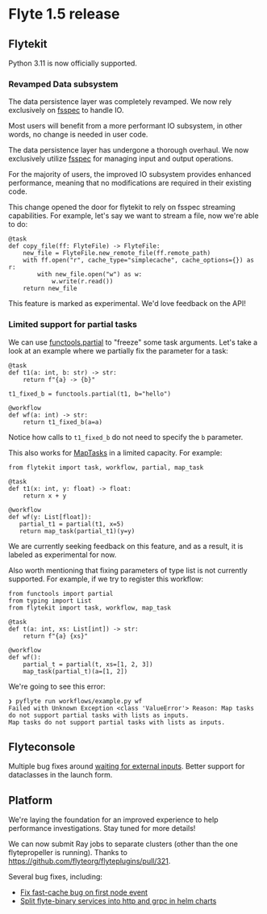 # Flyte 1.5 release

## Flytekit

Python 3.11 is now officially supported.

### Revamped Data subsystem
The data persistence layer was completely revamped. We now rely exclusively on [fsspec](https://filesystem-spec.readthedocs.io/en/latest/) to handle IO. 

Most users will benefit from a more performant IO subsystem, in other words,
no change is needed in user code.


The data persistence layer has undergone a thorough overhaul. We now exclusively utilize [fsspec](https://filesystem-spec.readthedocs.io/en/latest/) for managing input and output operations.

For the majority of users, the improved IO subsystem provides enhanced performance, meaning that no modifications are required in their existing code.

This change opened the door for flytekit to rely on fsspec streaming capabilities. For example, let's say we want to stream a file, now we're able to do:

```
@task
def copy_file(ff: FlyteFile) -> FlyteFile:
    new_file = FlyteFile.new_remote_file(ff.remote_path)
    with ff.open("r", cache_type="simplecache", cache_options={}) as r:
        with new_file.open("w") as w:
            w.write(r.read())
    return new_file
```

This feature is marked as experimental. We'd love feedback on the API!

### Limited support for partial tasks
We can use [functools.partial](https://docs.python.org/3/library/functools.html#functools.partial) to "freeze" 
some task arguments. Let's take a look at an example where we partially fix the parameter for a task:

```
@task
def t1(a: int, b: str) -> str:
    return f"{a} -> {b}"
    
t1_fixed_b = functools.partial(t1, b="hello")

@workflow
def wf(a: int) -> str:
    return t1_fixed_b(a=a)
```

Notice how calls to `t1_fixed_b` do not need to specify the `b` parameter.

This also works for [MapTasks](https://docs.flyte.org/projects/cookbook/en/latest/auto/core/control_flow/map_task.html#sphx-glr-auto-core-control-flow-map-task-py) in a limited capacity. For example:

```
from flytekit import task, workflow, partial, map_task

@task
def t1(x: int, y: float) -> float:
    return x + y

@workflow
def wf(y: List[float]):
   partial_t1 = partial(t1, x=5)
   return map_task(partial_t1)(y=y)
```

We are currently seeking feedback on this feature, and as a result, it is labeled as experimental for now. 

Also worth mentioning that fixing parameters of type list is not currently supported. For example, if we try to register this workflow:

```
from functools import partial
from typing import List
from flytekit import task, workflow, map_task

@task
def t(a: int, xs: List[int]) -> str:
    return f"{a} {xs}"

@workflow
def wf():
    partial_t = partial(t, xs=[1, 2, 3])
    map_task(partial_t)(a=[1, 2])
```

We're going to see this error:

```
❯ pyflyte run workflows/example.py wf
Failed with Unknown Exception <class 'ValueError'> Reason: Map tasks do not support partial tasks with lists as inputs.
Map tasks do not support partial tasks with lists as inputs.
```

## Flyteconsole

Multiple bug fixes around [waiting for external inputs](https://docs.flyte.org/projects/cookbook/en/latest/auto/core/control_flow/waiting_for_external_inputs.html#waiting-for-external-inputs). 
Better support for dataclasses in the launch form.

## Platform 

We're laying the foundation for an improved experience to help performance investigations. Stay tuned for more details!

We can now submit Ray jobs to separate clusters (other than the one flytepropeller is running). Thanks to https://github.com/flyteorg/flyteplugins/pull/321.

Several bug fixes, including:
- [Fix fast-cache bug on first node event](https://github.com/flyteorg/flyteadmin/pull/483)
- [Split flyte-binary services into http and grpc in helm charts](https://github.com/flyteorg/flyte/pull/3518)


